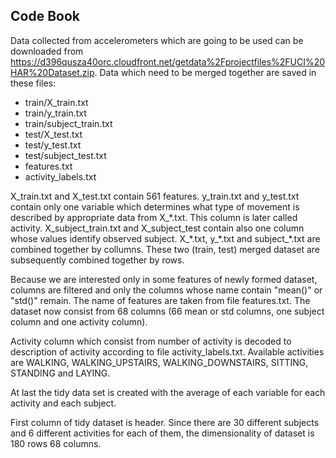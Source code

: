 ## Code Book

Data collected from accelerometers which are going to be used can be downloaded
from https://d396qusza40orc.cloudfront.net/getdata%2Fprojectfiles%2FUCI%20HAR%20Dataset.zip.
Data which need to be merged together are saved in these files:

* train/X\_train.txt
* train/y\_train.txt
* train/subject\_train.txt
* test/X\_test.txt
* test/y\_test.txt
* test/subject\_test.txt
* features.txt
* activity\_labels.txt

X\_train.txt and X\_test.txt contain 561 features.
y\_train.txt and y\_test.txt contain only one variable which determines what type of movement is described by appropriate data from X\_\*.txt.
This column is later called activity.
X\_subject\_train.txt and X\_subject\_test contain also one column whose values identify observed subject.
X\_\*.txt, y\_\*.txt and subject\_\*.txt are combined together by collumns.
These two (train, test) merged dataset are subsequently combined together by rows.

Because we are interested only in some features of newly formed dataset, columns are filtered and only the columns whose name contain "mean()" or "std()" remain.
The name of features are taken from file features.txt.
The dataset now consist from 68 columns (66 mean or std columns, one subject column and one activity column).

Activity column which consist from number of activity is decoded to description of activity according to file activity\_labels.txt.
Available activities are WALKING, WALKING_UPSTAIRS, WALKING_DOWNSTAIRS, SITTING, STANDING and LAYING.

At last the tidy data set is created with the average of each variable for each activity and each subject. 

First column of tidy dataset is header.
Since there are 30 different subjects and 6 different activities for each of them, the dimensionality of dataset is 180 rows 68 columns.
